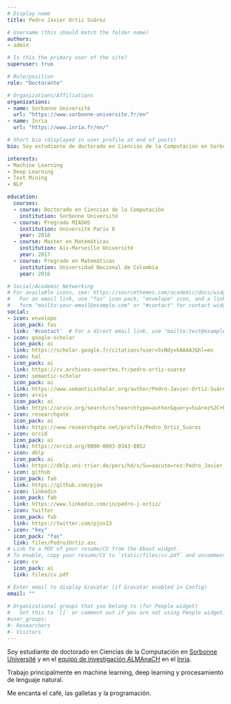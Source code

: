 ```yaml
---
# Display name
title: Pedro Javier Ortiz Suárez

# Username (this should match the folder name)
authors:
- admin

# Is this the primary user of the site?
superuser: true

# Role/position
role: "Doctorante"

# Organizations/Affiliations
organizations: 
- name: Sorbonne Université 
  url: "https://www.sorbonne-universite.fr/en"
- name: Inria
  url: "https://www.inria.fr/en/"

# Short bio (displayed in user profile at end of posts)
bio: Soy estudiante de doctorado en Ciencias de la Computación en Sorbonne Université y en el equipo de investigación ALMAnaCH en el Inria

interests:
- Machine Learning
- Deep Learning
- Text Mining
- NLP

education:
  courses:
  - course: Doctorado en Ciencias de la Computación
    institution: Sorbonne Université
  - course: Pregrado MIASHS
    institution: Université Paris 8
    year: 2018
  - course: Master en Matemáticas
    institution: Aix-Marseille Université
    year: 2017
  - course: Pregrado en Matemáticas
    institution: Universidad Nacional de Colombia
    year: 2016

# Social/Academic Networking
# For available icons, see: https://sourcethemes.com/academic/docs/widgets/#icons
#   For an email link, use "fas" icon pack, "envelope" icon, and a link in the
#   form "mailto:your-email@example.com" or "#contact" for contact widget.
social:
- icon: envelope
  icon_pack: fas
  link: '#contact'  # For a direct email link, use "mailto:test@example.org".
- icon: google-scholar
  icon_pack: ai
  link: https://scholar.google.fr/citations?user=5sNdyvkAAAAJ&hl=en
- icon: hal
  icon_pack: ai
  link: https://cv.archives-ouvertes.fr/pedro-ortiz-suarez
- icon: semantic-scholar
  icon_pack: ai
  link: https://www.semanticscholar.org/author/Pedro-Javier-Ortiz-Suárez/147846651
- icon: arxiv
  icon_pack: ai
  link: https://arxiv.org/search/cs?searchtype=author&query=Suárez%2C+P+J+O
- icon: researchgate
  icon_pack: ai
  link: https://www.researchgate.net/profile/Pedro_Ortiz_Suarez
- icon: orcid
  icon_pack: ai
  link: https://orcid.org/0000-0003-0343-8852
- icon: dblp
  icon_pack: ai
  link: https://dblp.uni-trier.de/pers/hd/s/Su=aacute=rez:Pedro_Javier_Ortiz
- icon: github
  icon_pack: fab
  link: https://github.com/pjox
- icon: linkedin
  icon_pack: fab
  link: https://www.linkedin.com/in/pedro-j-ortiz/
- icon: twitter
  icon_pack: fab
  link: https://twitter.com/pjox13
- icon: "key"
  icon_pack: "fas"
  link: files/PedroJOrtiz.asc
# Link to a PDF of your resume/CV from the About widget.
# To enable, copy your resume/CV to `static/files/cv.pdf` and uncomment the lines below.
- icon: cv
  icon_pack: ai
  link: files/cv.pdf

# Enter email to display Gravatar (if Gravatar enabled in Config)
email: ""
  
# Organizational groups that you belong to (for People widget)
#   Set this to `[]` or comment out if you are not using People widget.  
#user_groups:
#- Researchers
#- Visitors
---
```


Soy estudiante de doctorado en Ciencias de la Computación en [Sorbonne Université](https://sorbonne-universite.fr/en) y en el [equipo de investigación ALMAnaCH](https://team.inria.fr/almanach/) en el [Inria](https://www.inria.fr/en/).

Trabajo principalmente en machine learning, deep learning y procesamiento de lenguaje natural.

Me encanta el café, las galletas y la programación. 